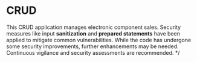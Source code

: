 # CRUD
This CRUD application manages electronic component sales. Security measures like input __sanitization__ and __prepared statements__ have been applied to mitigate common vulnerabilities. While the code has undergone some security improvements, further enhancements may be needed. 
Continuous vigilance and security assessments are recommended.
*/
